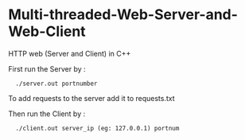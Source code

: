 Multi-threaded-Web-Server-and-Web-Client
=========================

HTTP web (Server and Client) in C++




First run the Server by :



      ./server.out portnumber


To add requests to the server add it to requests.txt



Then run the Client by :



      ./client.out server_ip (eg: 127.0.0.1) portnum
      
